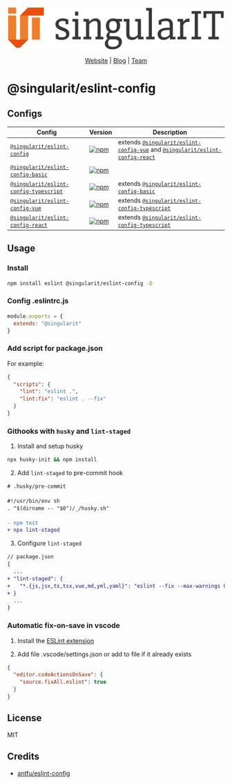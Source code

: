 <p align="center">
  <a href="https://www.singular-it.de/">
    <picture>
      <source media="(prefers-color-scheme: dark)"  srcset="./documents/singular_it_dark.png">
      <source media="(prefers-color-scheme: light)" srcset="./documents/singular_it_light.png">
      <img width="500px" alt="singularIT Logo" src="./documents/singular_it_light.png">
    </picture>    
  </a>
</p>
<p align="center">
  <a href="https://www.singular-it.de/">Website</a> |
  <a href="https://blog.singular-it.de/">Blog</a> |
  <a href="https://www.singular-it.de/team">Team</a>
</p>

# @singularit/eslint-config

## Configs

| Config                                                                   | Version                                                                                                                                                         | Description                                                                                                                           |
|--------------------------------------------------------------------------|-----------------------------------------------------------------------------------------------------------------------------------------------------------------|---------------------------------------------------------------------------------------------------------------------------------------|
| [`@singularit/eslint-config`](./configs/all/README.md)                   | [![npm](https://img.shields.io/npm/v/@singularit/eslint-config?color=a1b858&label=)](https://npmjs.com/package/@singularit/eslint-config)                       | extends [`@singularit/eslint-config-vue`](./configs/vue/README.md) and [`@singularit/eslint-config-react`](./configs/react/README.md) |
| [`@singularit/eslint-config-basic`](./configs/basic/README.md)           | [![npm](https://img.shields.io/npm/v/@singularit/eslint-config-basic?color=a1b858&label=)](https://npmjs.com/package/@singularit/eslint-config-basic)           |                                                                                                                                       |
| [`@singularit/eslint-config-typescript`](./configs/typescript/README.md) | [![npm](https://img.shields.io/npm/v/@singularit/eslint-config-typescript?color=a1b858&label=)](https://npmjs.com/package/@singularit/eslint-config-typescript) | extends [`@singularit/eslint-config-basic`](./configs/basic/README.md)                                                                |
| [`@singularit/eslint-config-vue`](./configs/vue/README.md)               | [![npm](https://img.shields.io/npm/v/@singularit/eslint-config-vue?color=a1b858&label=)](https://npmjs.com/package/@singularit/eslint-config-vue)               | extends [`@singularit/eslint-config-typescript`](./configs/typescript/README.md)                                                      |
| [`@singularit/eslint-config-react`](./configs/react/README.md)           | [![npm](https://img.shields.io/npm/v/@singularit/eslint-config-react?color=a1b858&label=)](https://npmjs.com/package/@singularit/eslint-config-react)           | extends [`@singularit/eslint-config-typescript`](./configs/typescript/README.md)                                                      |

## Usage

### Install

```bash
npm install eslint @singularit/eslint-config -D
```

### Config .eslintrc.js

```javascript
module.exports = {
  extends: "@singularit"
}
```

### Add script for package.json

For example:

```json
{
  "scripts": {
    "lint": "eslint .",
    "lint:fix": "eslint . --fix"
  }
}
```

### Githooks with `husky` and `lint-staged`

1. Install and setup husky

```bash
npx husky-init && npm install
```

2. Add `lint-staged` to pre-commit hook

```diff
# .husky/pre-commit

#!/usr/bin/env sh
. "$(dirname -- "$0")/_/husky.sh"

- npm test
+ npx lint-staged
```

3. Configure `lint-staged`

```diff
// package.json
{
  ...
+ "lint-staged": {
+   "*.{js,jsx,ts,tsx,vue,md,yml,yaml}": "eslint --fix --max-warnings 0"
+ }
  ...
}
```

### Automatic fix-on-save in vscode

1. Install the [ESLint extension](https://marketplace.visualstudio.com/items?itemName=dbaeumer.vscode-eslint)

2. Add file .vscode/settings.json or add to file if it already exists
```json
{
  "editor.codeActionsOnSave": {
    "source.fixAll.eslint": true
  }
}
```

## License

MIT

## Credits

- [antfu/eslint-config](https://github.com/antfu/eslint-config) 
